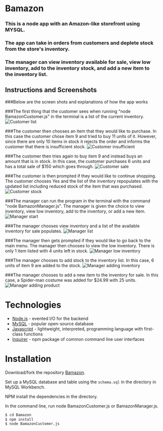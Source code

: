 # Bamazon

### This is a node app with an Amazon-like storefront using MYSQL.

### The app can take in orders from customers and deplete stock from the store's inventory. 

### The manager can view inventory available for sale, view low inventory, add to the inventory stock, and add a new item to the inventory list.

## Instructions and Screenshots

###Below are the screen shots and explanations of how the app works

###The first thing that the customer sees when running "node BamazonCustomer.js" in the terminal is a list of the current inventory.
![Customer list](images/bamazon_customer_list.png)

###The customer then chooses an item that they would like to purchase. In this case the customer chose item 9 and tried to buy 11 units of it. However, since there are only 10 items in stock it rejects the order and informs the customer that there is insufficient stock. 
![Customer insufficient](images/bamazon_customer_insufficient.png) 

###The customer then tries again to buy item 9 and instead buys an amount that is in stock. In this case, the customer purchases 6 units and has a total sale of $150 which goes through.
![Customer sale](images/bamazon_customer_sale.png)

###The customer is then prompted if they would like to continue shopping. The customer chooses Yes and the list of the inventory repopulates with the updated list including reduced stock of the item that was purchased.
![Customer stock](images/bamazon_customer_stock_change.png)

###The manager can run the program in the terminal with the command "node BamazonManager.js". The manager is given the choice to view inventory, view low inventory, add to the inventory, or add a new item.
![Manager start](images/bamazon_manager_start.png)

###The manager chooses view inventory and a list of the available inventory for sale populates.
![Manager list](images/bamazon_manager_list.png)

###The manager then gets prompted if they would like to go back to the main menu. The manager then chooses to view the low inventory. There is only 1 item listed with 4 units left in stock.
![Manager low inventory](images/bamazon_manager_lowinventory.png)

###The manager chooses to add stock to the inventory list. In this case, 6 units of item 9 are added to the stock.
![Manager adding inventory](images/bamazon_manager_addtoinventory.png)

###The manager chooses to add a new item to the inventory for sale. In this case, a Spider-man costume was added for $24.99 with 25 units. 
![Manager adding product](images/bamazon_manager_addproduct.png)

# Technologies

* [Node.js](https://nodejs.org/en/) - evented I/O for the backend
* [MySQL](https://www.mysql.com/) - popular open-source database
* [Javascript](https://developer.mozilla.org/en-US/docs/Web/JavaScript) - lightweight, interpreted, programming language with first-class functions
* [Inquirer](https://www.npmjs.com/package/inquirer) - npm package of common command line user interfaces


# Installation

Download/fork the repository [Bamazon](https://github.com/ychang21/Bamazon).

Set up a MySQL database and table using the ```schema.sql``` in the directory in MySQL Workbench.

NPM install the dependencies in the directory.

In the command line, run node BamazonCustomer.js or BamazonManager.js.

```sh
$ cd Bamazon
$ npm install
$ node BamazonCustomer.js
```


